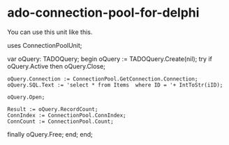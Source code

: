 # ado-connection-pool-for-delphi

You can use this unit like this.

uses ConnectionPoolUnit;


var
  oQuery: TADOQuery;
begin
  oQuery := TADOQuery.Create(nil);
  try
    if oQuery.Active then
      oQuery.Close;

    oQuery.Connection := ConnectionPool.GetConnection.Connection;
    oQuery.SQL.Text := 'select * from Items  where ID = '+ IntToStr(iID);

    oQuery.Open;

    Result := oQuery.RecordCount;
    ConnIndex := ConnectionPool.ConnIndex;
    ConnCount := ConnectionPool.Count;
  finally
    oQuery.Free;
  end;
end;
